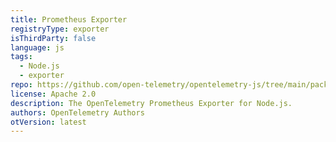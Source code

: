 ```yaml
---
title: Prometheus Exporter
registryType: exporter
isThirdParty: false
language: js
tags:
  - Node.js
  - exporter
repo: https://github.com/open-telemetry/opentelemetry-js/tree/main/packages/opentelemetry-exporter-prometheus
license: Apache 2.0
description: The OpenTelemetry Prometheus Exporter for Node.js.
authors: OpenTelemetry Authors
otVersion: latest
---
```

